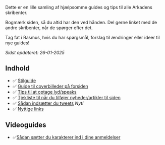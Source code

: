 Dette er en lille samling af hjælpsomme guides og tips til alle Arkadens skribenter.

Bogmærk siden, så du altid har den ved hånden. Del gerne linket med de andre skribenter, når de spørger efter det.

Tag fat i Rasmus, hvis du har spørgsmål, forslag til ændringer eller ideer til nye guides!

*Sidst opdateret: 26-01-2025*

## Indhold
* ✅ [Stilguide](stilguide.html) 
* ✅ [Guide til coverbilleder på forsiden](billedguide.html)
* ✅ [Tips til at optage lyd/speaks](optaglyd.html)
* ✅ [Tjekliste til når du tilføjer nyheder/artikler til siden](nyhedtjekliste.html)
* ✅ [Sådan indsætter du tweets](twitterlinks.html) *Nyt!*
* ✅ [Nyttige links](nyttigelinks.html)

## Videoguides
- ✅[Sådan sætter du karakterer ind i dine anmeldelser](https://www.youtube.com/watch?v=l3yQLvOHv8o)

